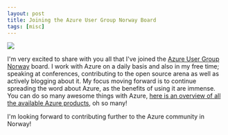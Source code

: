 ```yaml
---
layout: post
title: Joining the Azure User Group Norway Board
tags: [misc]
---
```



[<img src="{{ site.url }}/public/img/azure_user_group_norway.png">](https://www.meetup.com/Azure-User-Group-Norway/)

I'm very excited to share with you all that I've joined the [Azure User Group Norway](https://www.meetup.com/Azure-User-Group-Norway/) board. I work with Azure on a daily basis and also in my free time; speaking at conferences, contributing to the open source arena as well as actively blogging about it. My focus moving forward is to continue spreading the word about Azure, as the benefits of using it are immense. You can do so many awesome things with Azure, [here is an overview of all the available Azure products](https://azure.microsoft.com/en-us/services/), oh so many!

I'm looking forward to contributing further to the Azure community in Norway!